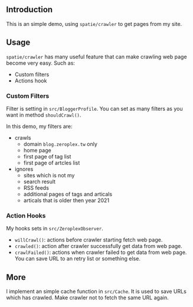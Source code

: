 ## Introduction

This is an simple demo, using `spatie/crawler` to get pages from my site.


## Usage

`spatie/crawler` has many useful feature that can make crawling web page become very easy. Such as:

- Custom filters
- Actions hook



### Custom Filters

Filter is setting in `src/BloggerProfile`. You can set as many filters as you want in method `shouldCrawl()`.

In this demo, my filters are:

- crawls
  - domain `blog.zeroplex.tw` only
  - home page
  - first page of tag list
  - first page of artcles list
- ignores
  - sites which is not my
  - search result
  - RSS feeds
  - additional pages of tags and articals
  - articals that is older then year 2021


### Action Hooks

My hooks sets in `src/ZeroplexObserver`.

- `willCrawl()`: actions before crawler starting fetch web page.
- `crawled()`: action after crawler successfully get data from web page.
- `crawlFailed()`: actions when crawler failed to get data from web page. You can save URL to an retry list or something else.


## More

I implement an simple cache function in `src/Cache`. It is used to save URLs which has crawled. Make crawler not to fetch the same URL again.
